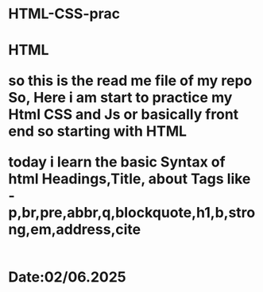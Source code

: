 # HTML-CSS-prac
<h1>HTML</h>
<br>

so this is the read me file of my repo
So, Here i am start to practice my Html CSS and Js or basically front end 
so starting with HTML
<br>

today i learn the basic Syntax of html 
Headings,Title,
about Tags like -p,br,pre,abbr,q,blockquote,h1,b,strong,em,address,cite

<br>
<b>Date:02/06.2025</b>


